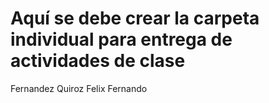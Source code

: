 # Aquí se debe crear la carpeta individual para entrega de actividades de clase
Fernandez Quiroz Felix Fernando
